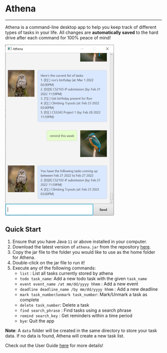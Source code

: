 # Athena

---

Athena is a command-line desktop app to help you keep track of different types of tasks in your life.
All changes are **automatically saved** to the hard drive after each command for 100% peace of mind!

<img src="docs/Ui.png" alt="A screenshot of Athena's GUI" width="350"/>

## Quick Start
1. Ensure that you have Java `11` or above installed in your computer.
2. Download the latest version of `athena.jar` from the repository [here](https://github.com/limweiliang/ip).
3. Copy the jar file to the folder you would like to use as the home folder for Athena.
4. Double-click on the jar file to run it!
5. Execute any of the following commands:
   * `list` : List all tasks currently stored by athena
   * `todo task_name`: Add a new todo task with the given `task_name`
   * `event event_name /at mm/dd/yyyy hhmm` : Add a new event
   * `deadline deadline_name /by mm/dd/yyyy hhmm` : Add a new deadline
   * `mark task_number`/`unmark task_number`: Mark/Unmark a task as complete
   * `delete task_number`: Delete a task
   * `find search_phrase` : Find tasks using a search phrase
   * `remind search_key` : Get reminders within a time period
   * `bye`: Quit the app

**Note**: A `data` folder will be created in the same directory to store your task data. If no data is found,
Athena will create a new task list.

Check out the User Guide [here](docs/README.md) for more details!